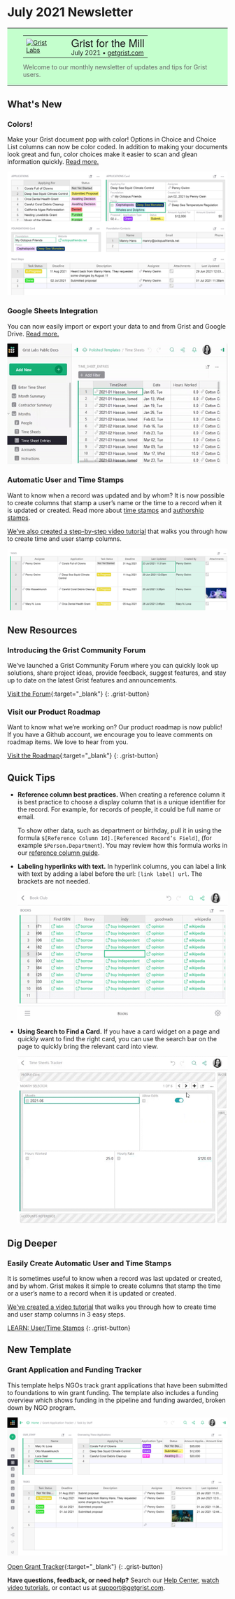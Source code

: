 # July 2021 Newsletter

<style>
  /* restore some poorly overridden defaults */
  .newsletter-header .table {
    background-color: initial;
    border: initial;
  }
  .newsletter-header .table > tbody > tr > td {
    padding: initial;
    border: initial;
    vertical-align: initial;
  }
  .newsletter-header img.header-img {
    padding: initial;
    max-width: initial;
    display: initial;
    padding: initial;
    line-height: initial;
    background-color: initial;
    border: initial;
    border-radius: initial;
    margin: initial;
  }

  /* copy newsletter styles, with a prefix for sufficient specificity */
  .newsletter-header .header {
    border: none;
    padding: 0;
    margin: 0;
  }
  .newsletter-header table > tbody > tr > td.header-image {
    width: 80px;
    padding-right: 16px;
  }
  .newsletter-header table > tbody > tr > td.header-text {
    background-color: #c4ffcd;
    padding: 16px 36px;
  }
  .newsletter-header table.header-top {
    border: none;
    padding: 0;
    margin: 0;
    width: 100%;
  }
  .header-title {
    font-family: Helvetica Neue, Helvetica, Arial, sans-serif;
    font-size: 24px;
    line-height: 28px;
  }
  .header-month {
  }
  .header-welcome {
    margin-top: 12px;
    color: #666666;
  }
</style>
<div class="newsletter-header">
<table class="header" cellpadding="0" cellspacing="0" border="0"><tr>
  <td class="header-text">
    <table class="header-top"><tr>
      <td class="header-image">
        <a href="https://www.getgrist.com">
          <img class="header-img" src="/images/newsletters/grist-labs.png" width="80" height="80" alt="Grist Labs" border="0">
        </a>
      </td>
      <td class="header-top-text">
        <div class="header-title">Grist for the Mill</div>
        <div class="header-month">July 2021
          &#8226; <a href="https://www.getgrist.com/">getgrist.com</a></div>
      </td>
    </tr></table>
    <div class="header-welcome">
      Welcome to our monthly newsletter of updates and tips for Grist users.
    </div>
  </td>
</tr></table>
</div>

## What's New

### Colors!

Make your Grist document pop with color! Options in Choice and Choice List columns can now be
color coded. In addition to making your documents look great and fun, color choices make it easier
to scan and glean information quickly. [Read more.](../col-types.md#choice-columns)

![Color Choices](../images/newsletters/2021-07/colorchoices.png)

### Google Sheets Integration

You can now easily import or export your data to and from Grist and Google Drive.
[Read more.](../imports.md#import-from-google-drive)

![Google Drive Integration](../images/newsletters/2021-07/google-integration.gif)

### Automatic User and Time Stamps

Want to know when a record was updated and by whom? It is now possible to create columns that stamp a user’s name or the time to a record when it is updated or created. Read more about [time stamps](../timestamps.md) and [authorship stamps](../authorship.md).

[We’ve also created a step-by-step video tutorial](../examples/2021-07-auto-stamps.md) that walks
you through how to create time and user stamp columns.

![Time and User Stamps](../images/newsletters/2021-07/grant-application-tracker2.png)

## New Resources

### Introducing the Grist Community Forum

We’ve launched a Grist Community Forum where you can quickly look up solutions, share project
ideas, provide feedback, suggest features, and stay up to date on the latest Grist features and
announcements.

[Visit the Forum](https://community.getgrist.com/){:target="\_blank"}
{: .grist-button}

### Visit our Product Roadmap

Want to know what we’re working on? Our product roadmap is now public! If you have a Github
account, we encourage you to leave comments on roadmap items. We love to hear from you.

[Visit the Roadmap](https://github.com/gristlabs/grist-core/projects/1){:target="\_blank"}
{: .grist-button}

## Quick Tips

- **Reference column best practices.** When creating a reference column it is best practice to
  choose a display column that is a unique identifier for the record. For example, for records of
  people, it could be full name or email.

    To show other data, such as department or birthday, pull it in using the formula
    `$[Reference Column Id].[Referenced Record’s Field]`, (for example `$Person.Department`). You
    may review how this formula works in our
    [reference column guide](../examples/2021-05-reference-columns.md).

- **Labeling hyperlinks with text.** In hyperlink columns, you can label a link with text by
  adding a label before the url: `[link label] url`. The brackets are not needed.

    ![Link Labels](../images/newsletters/2021-07/link-label.gif)

- **Using Search to Find a Card.** If you have a card widget on a page and quickly want to find
  the right card, you can use the search bar on the page to quickly bring the relevant card into
  view.

    ![Search Cards](../images/newsletters/2021-07/search-cards.gif)


## Dig Deeper

### Easily Create Automatic User and Time Stamps

It is sometimes useful to know when a record was last updated or created, and by whom. Grist makes
it simple to create columns that stamp the time or a user’s name to a record when it is updated or
created.

[We’ve created a video tutorial](../examples/2021-07-auto-stamps.md) that walks
you through how to create time and user stamp columns in 3 easy steps.

[LEARN: User/Time Stamps](../examples/2021-07-auto-stamps.md)
{: .grist-button}


## New Template

### Grant Application and Funding Tracker

This template helps NGOs track grant applications that have been submitted to foundations to win
grant funding. The template also includes a funding overview which shows funding in the pipeline
and funding awarded, broken down by NGO program.

![Grant Application Tracker](../images/newsletters/2021-07/grant-application-tracker1.png)

[Open Grant Tracker](https://templates.getgrist.com/sC5CAW41bVZU/Grant-Application-Tracker){:target="\_blank"}
{: .grist-button}


**Have questions, feedback, or need help?** Search our [Help Center](../index.md), [watch video
tutorials](https://www.youtube.com/channel/UCx0ioQrrC-bIrkmZ7ZULr0g/playlists), or contact
us at <support@getgrist.com>.
